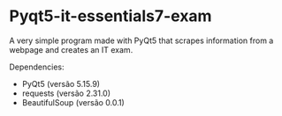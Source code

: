 # Pyqt5-it-essentials7-exam
A very simple program made with PyQt5 that scrapes information from a webpage and creates an IT exam.

Dependencies:
- PyQt5 (versão 5.15.9)
- requests (versão 2.31.0)
- BeautifulSoup (versão 0.0.1)
